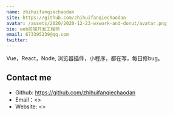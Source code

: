 ```yaml
---
name: zhihuifanqiechaodan
site: https://github.com/zhihuifanqiechaodan
avatar: /assets/2020/2020-12-23-wxwork-and-donut/avatar.png
bio: web前端开发工程师 
email: 673395239@qq.com
twitter: 
---
```


Vue，React，Node, 浏览器插件，小程序，都在写，每日修bug。

## Contact me

- Github: <https://github.com/zhihuifanqiechaodan>
- Email：<>
- Website: <>
